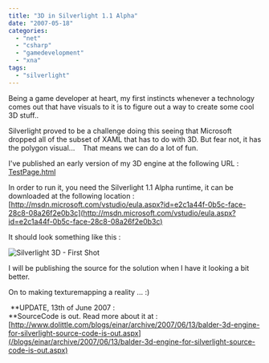 ```yaml
---
title: "3D in Silverlight 1.1 Alpha"
date: "2007-05-18"
categories: 
  - "net"
  - "csharp"
  - "gamedevelopment"
  - "xna"
tags: 
  - "silverlight"
---
```


Being a game developer at heart, my first instincts whenever a technology comes out that have visuals to it is to figure out a way to create some cool 3D stuff..

Silverlight proved to be a challenge doing this seeing that Microsoft dropped all of the subset of XAML that has to do with 3D. But fear not, it has the polygon visual...    That means we can do a lot of fun.

I've published an early version of my 3D engine at the following URL :  
[TestPage.html](http://localhost:8080/silverlight/3D/TestPage.html)

In order to run it, you need the Silverlight 1.1 Alpha runtime, it can be  
downloaded at the following location :  
[http://msdn.microsoft.com/vstudio/eula.aspx?id=e2c1a44f-0b5c-face-28c8-08a26f2e0b3c](http://msdn.microsoft.com/vstudio/eula.aspx?id=e2c1a44f-0b5c-face-28c8-08a26f2e0b3c)

It should look something like this :

![Silverlight 3D - First Shot](/photos/sample/images/86/425x394.aspx "Silverlight 3D - First Shot") 

I will be publishing the source for the solution when I have it looking a bit better.

On to making texturemapping a reality ... :)

  
 **UPDATE, 13th of June 2007 :  
**SourceCode is out. Read more about it at : [http://www.dolittle.com/blogs/einar/archive/2007/06/13/balder-3d-engine-for-silverlight-source-code-is-out.aspx](/blogs/einar/archive/2007/06/13/balder-3d-engine-for-silverlight-source-code-is-out.aspx)
